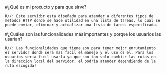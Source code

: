 #¿Qué es mi producto y para que sirve?
    
    R//: Este servidor esta diseñado para atender a diferentes tipos de metodos HTTP donde se hace utilidad en una lista de tareas, lo cual se puede enviar, eliminar y actualizar una lista de tareas especificada.

#¿Cuáles son las funcionalidades más importantes y porque los usuarios las usarían?

    R//: Las funcionalidades que tiene son para tener mejor enrutamiento el servidor donde sera mas facil el manejo y el uso de el. Para los usuarios seria facil usarla ya que con tan solo cambiar las rutas en la direccion local del servidor, el podria atender dependiendo de la ruta escogida!